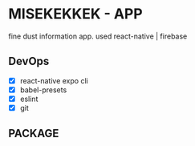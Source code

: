 # MISEKEKKEK - APP

fine dust information app. used react-native | firebase

## DevOps

- [x] react-native expo cli
- [x] babel-presets
- [x] eslint
- [x] git

## PACKAGE
